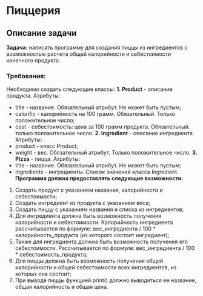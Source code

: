 # Пиццерия
## Описание задачи
__Задача:__ написать программу для создания пиццы из ингредиентов с возможностью расчета общей калорийности и себестоимости конечного продукта.
### Требования:
Необходимо создать следующие классы:
__1. Product__ - описание продукта.
Атрибуты:
  * title - название. Обязательный атрибут. Не может быть пустым;
  * calorific - калорийность на 100 грамм. Обязательный. Только положительное число;
  * cost - себестоимость: цена за 100 грамм продукта. Обязательный. только положительное число.
__2. Ingredient__ - описание ингредиента. 
Атрибуты:
  * product - класс Product;
  * weight - вес. Обязательный атрибут. Только положительное число.
__3. Pizza__ - пицца.
Атрибуты:
  * title - название. Обязательный атрибут. Не может быть пустым;
  * ingredients - ингредиенты. Список значений класса Ingredient.
__Программа должна предоставлять следующие возможности:__
1. Создать продукт с указанием названия, калорийности и себестоимости;
2. Создать ингредиент из продукта с указанием веса;
3. Создать пиццу с указанием названия и списка из ингредиентов;
4. Для ингредиента должна быть возможность получения калорийности и себестоимости. Калорийность ингредиента рассчитывается по формуле: вес_ингредиента / 100 * калорийность_продукта (из которого состоит ингредиент);
5. Также для ингредиента должна быть возможность получения его себестоимости. Рассчитывается по формуле: вес_ингредиента / 100 * себестоимость_продукта;
6. Для пиццы должна быть возможность получения общей калорийности и общей себестоимости всех ингредиентов, из которых она состоит;
7. При выводе пиццы функцией print() должно выводиться ее название, общая калорийность и общая цена. 
